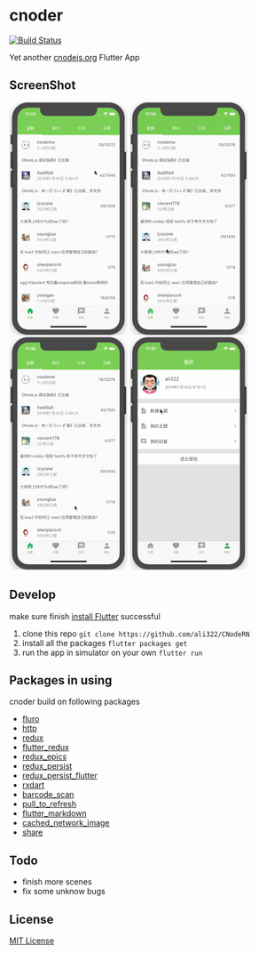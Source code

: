 # cnoder
[![Build Status](https://travis-ci.org/ali322/cnoder.svg?branch=master)](https://travis-ci.org/ali322/cnoder)

Yet another [cnodejs.org](http://cnodejs.org) Flutter App

## ScreenShot

![2018-07-11 11.05.28](screenshot/1.gif)
![2018-07-11 11.08.32](screenshot/2.gif)
![2018-07-11 11.16.03](screenshot/3.gif)
![2018-07-11 11.16.32](screenshot/4.gif)

## Develop
make sure finish [install Flutter](https://flutter.io/get-started/install/) successful

1. clone this repo
`git clone https://github.com/ali322/CNodeRN`
2. install all the packages
`flutter packages get`
3. run the app in simulator on your own
`flutter run`

## Packages in using
cnoder build on following packages
* [fluro](https://pub.dartlang.org/packages/fluro)
* [http](https://pub.dartlang.org/packages/http)
* [redux](https://pub.dartlang.org/packages/redux)
* [flutter_redux](https://pub.dartlang.org/packages/flutter_redux)
* [redux_epics](https://pub.dartlang.org/packages/redux_epics)
* [redux_persist](https://pub.dartlang.org/packages/redux_persist)
* [redux_persist_flutter](https://pub.dartlang.org/packages/redux_persist_flutter)
* [rxdart](https://pub.dartlang.org/packages/rxdart)
* [barcode_scan](https://pub.dartlang.org/packages/barcode_scan)
* [pull_to_refresh](https://pub.dartlang.org/packages/pull_to_refresh)
* [flutter_markdown](https://pub.dartlang.org/packages/flutter_markdown)
* [cached_network_image](https://pub.dartlang.org/packages/cached_network_image)
* [share](https://pub.dartlang.org/packages/share)

## Todo

- finish more scenes
- fix some unknow bugs


## License

[MIT License](http://en.wikipedia.org/wiki/MIT_License)

